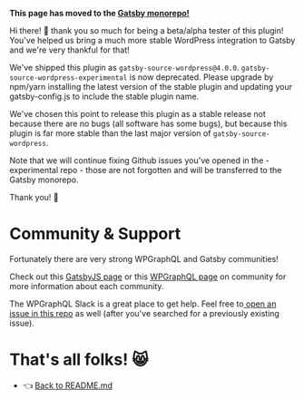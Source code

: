**This page has moved to the [Gatsby monorepo!](https://github.com/gatsbyjs/gatsby/tree/master/packages/gatsby-source-wordpress/docs/community-and-support.md)**

Hi there! 👋 thank you so much for being a beta/alpha tester of this plugin!
You've helped us bring a much more stable WordPress integration to Gatsby and we're very thankful for that!

We've shipped this plugin as `gatsby-source-wordpress@4.0.0`.
`gatsby-source-wordpress-experimental` is now deprecated.
Please upgrade by npm/yarn installing the latest version of the stable plugin and updating your gatsby-config.js to include the stable plugin name.

We've chosen this point to release this plugin as a stable release not because there are no bugs (all software has some bugs), but because this plugin is far more stable than the last major version of `gatsby-source-wordpress`.

Note that we will continue fixing Github issues you've opened in the -experimental repo - those are not forgotten and will be transferred to the Gatsby monorepo.

Thank you! 💜

# Community & Support

Fortunately there are very strong WPGraphQL and Gatsby communities!

Check out this [GatsbyJS page](https://www.gatsbyjs.org/contributing/community/) or this [WPGraphQL page](https://www.wpgraphql.com/community-and-support/) on community for more information about each community.

The WPGraphQL Slack is a great place to get help. Feel free to[ open an issue in this repo](https://github.com/gatsbyjs/gatsby-source-wordpress-experimental/issues/new) as well (after you've searched for a previously existing issue).

# That's all folks! :smile_cat:

- :point_left: [Back to README.md](../README.md)
